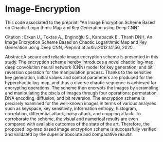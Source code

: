 # Image-Encryption

This code associated to the preprint: "An Image Encryption Scheme Based on Chaotic Logarithmic Map and Key Generation using Deep CNN"

Citation : Erkan U., Toktas A., Enginoğlu S., Karabacak E., Thanh DNH, An Image Encryption Scheme Based on Chaotic Logarithmic Map and Key Generation using Deep CNN, Preprint at arXiv:2012.14156, 2020.

Abstract:A secure and reliable image encryption scheme is presented in this study. The encryption scheme hereby introduces a novel chaotic log-map, deep convolution neural network (CNN) model for key generation, and bit reversion operation for the manipulation process. Thanks to the sensitive key generation, initial values and control parameters are produced for the hyperchaotic log-map, and thus a diverse chaotic sequence is achieved for encrypting operations. The scheme then encrypts the images by scrambling and manipulating the pixels of images through four operations: permutation, DNA encoding, diffusion, and bit reversion. The encryption scheme is precisely examined for the well-known images in terms of various analyses such as keyspace, key sensitivity, information entropy, histogram, correlation, differential attack, noisy attack, and cropping attack. To corroborate the scheme, the visual and numerical results are even compared with available outcomes of the state of the art. Therefore, the proposed log-map based image encryption scheme is successfully verified and validated by the superior absolute and comparative results.
